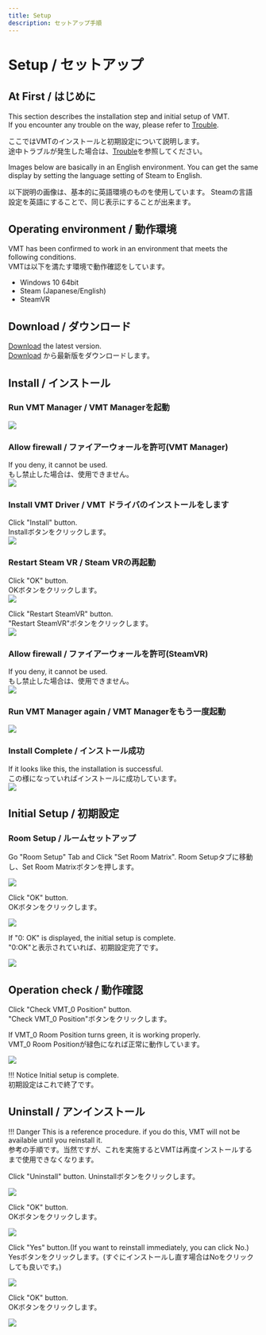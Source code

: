 ```yaml
---
title: Setup
description: セットアップ手順
---
```


# Setup / セットアップ

## At First / はじめに
This section describes the installation step and initial setup of VMT.  
If you encounter any trouble on the way, please refer to [Trouble](trouble.md).   

ここではVMTのインストールと初期設定について説明します。  
途中トラブルが発生した場合は、[Trouble](trouble.md)を参照してください。  

Images below are basically in an English environment.
You can get the same display by setting the language setting of Steam to English. 

以下説明の画像は、基本的に英語環境のものを使用しています。
Steamの言語設定を英語にすることで、同じ表示にすることが出来ます。

## Operating environment / 動作環境
VMT has been confirmed to work in an environment that meets the following conditions.   
VMTは以下を満たす環境で動作確認をしています。  

+ Windows 10 64bit
+ Steam (Japanese/English)
+ SteamVR 

## Download / ダウンロード
[Download](download.md) the latest version.  
[Download](download.md) から最新版をダウンロードします。  

## Install / インストール

### Run VMT Manager / VMT Managerを起動
![](/VirtualMotionTrackerDocument/image/setup1.png)

### Allow firewall / ファイアーウォールを許可(VMT Manager)
If you deny, it cannot be used.   
もし禁止した場合は、使用できません。  
![](/VirtualMotionTrackerDocument/image/setup2.png)

### Install VMT Driver / VMT ドライバのインストールをします
Click "Install" button.  
Installボタンをクリックします。  
![](/VirtualMotionTrackerDocument/image/setup3.png)

### Restart Steam VR / Steam VRの再起動
Click "OK" button.  
OKボタンをクリックします。  
![](/VirtualMotionTrackerDocument/image/setup4.png)

Click "Restart SteamVR" button.  
"Restart SteamVR"ボタンをクリックします。  
![](/VirtualMotionTrackerDocument/image/setup5.png)

### Allow firewall / ファイアーウォールを許可(SteamVR)
If you deny, it cannot be used.   
もし禁止した場合は、使用できません。  
![](/VirtualMotionTrackerDocument/image/setup6.png)

### Run VMT Manager again / VMT Managerをもう一度起動
![](/VirtualMotionTrackerDocument/image/setup1.png)

### Install Complete / インストール成功
If it looks like this, the installation is successful.   
この様になっていればインストールに成功しています。  
![](/VirtualMotionTrackerDocument/image/setup7.png)


## Initial Setup / 初期設定

### Room Setup / ルームセットアップ
Go "Room Setup" Tab and Click "Set Room Matrix".
Room Setupタブに移動し、Set Room Matrixボタンを押します。  

![](/VirtualMotionTrackerDocument/image/setup8.png)

Click "OK" button.  
OKボタンをクリックします。  

![](/VirtualMotionTrackerDocument/image/setup9.png)

If "0: OK" is displayed, the initial setup is complete.   
"0:OK"と表示されていれば、初期設定完了です。  

![](/VirtualMotionTrackerDocument/image/setupA.png)


## Operation check  / 動作確認
Click "Check VMT_0 Position" button.  
"Check VMT_0 Position"ボタンをクリックします。  

If VMT_0 Room Position turns green, it is working properly.   
VMT_0 Room Positionが緑色になれば正常に動作しています。  

![](/VirtualMotionTrackerDocument/image/check1.png)

!!! Notice
    Initial setup is complete.  
    初期設定はこれで終了です。  

## Uninstall / アンインストール
!!! Danger
    This is a reference procedure. if you do this, VMT will not be available until you reinstall it.   
    参考の手順です。当然ですが、これを実施するとVMTは再度インストールするまで使用できなくなります。  

Click "Uninstall" button. 
Uninstallボタンをクリックします。  

![](/VirtualMotionTrackerDocument/image/uninstall1.png)

Click "OK" button.  
OKボタンをクリックします。  

![](/VirtualMotionTrackerDocument/image/uninstall2.png)

Click "Yes" button.(If you want to reinstall immediately, you can click No.)  
Yesボタンをクリックします。(すぐにインストールし直す場合はNoをクリックしても良いです。)  

![](/VirtualMotionTrackerDocument/image/uninstall3.png)

Click "OK" button.  
OKボタンをクリックします。  

![](/VirtualMotionTrackerDocument/image/uninstall4.png)

